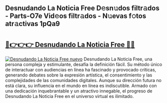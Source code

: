 ## Desnudando La Noticia Free D𝚎sn𝚞dos filtr𝚊dos - Parts-O7e Vid𝚎os filtr𝚊dos - N𝚞evas f𝚘tos atr𝚊ctivas 1pQa9

# <h2><a href="http://mbbrj5l.tromn.icu/?c=Desnudando+La+Noticia+Free">🔗👉👉👉 Desnudando La Noticia Free 🔗🔗</a></h2>

[![Desnudando La Noticia Free nuevo](https://i.imgur.com/pEAQMta.gif)](http://mbbrj5l.tromn.icu/?c=Desnudando+La+Noticia+Free)
Desnudando La Noticia Free, una persona compleja y estimulante, desafía la definición fácil. Su método único de interactuar con audiencias en línea ha fascinado y provocado críticas, generando debates sobre la expresión artística, el consentimiento y las complejidades de las comunidades digitales. Aunque su dirección futura no está clara, su influencia en el mundo en línea es indiscutible. Armado con una dedicación inquebrantable y un atractivo innegable, el progreso de Desnudando La Noticia Free en el universo virtual es ilimitado.
